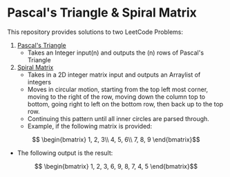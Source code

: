 # Pascal's Triangle & Spiral Matrix
This repository provides solutions to two LeetCode Problems:
1. [Pascal's Triangle](https://leetcode.com/problems/pascals-triangle/)
   - Takes an Integer input(n) and outputs the (n) rows of Pascal's Triangle
2. [Spiral Matrix](https://leetcode.com/problems/spiral-matrix/)
   - Takes in a 2D integer matrix input and outputs an Arraylist of integers
   - Moves in circular motion, starting from the top left most corner, moving to the right of the row, moving down the column top to bottom, going right to left on the bottom row, then  back up to the top row.
   - Continuing this pattern until all inner circles are parsed through.
   - Example, if the following matrix is provided: 
```math
  \begin{bmatrix} 
    1, 2, 3\\ 
    4, 5, 6\\
    7, 8, 9
  \end{bmatrix}
```
   - The following output is the result:
```math
  \begin{bmatrix} 
    1, 2, 3, 6, 9, 8, 7, 4, 5
  \end{bmatrix}
```
